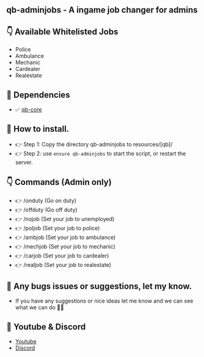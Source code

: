 ## qb-adminjobs - A ingame job changer for admins


## 👇 Available Whitelisted Jobs 
- Police
- Ambulance
- Mechanic
- Cardealer
- Realestate


## 💪 Dependencies
- ✅ [qb-core](https://github.com/qbcore-framework/qb-core)


## 🙏 How to install.
- 👉 Step 1: Copy the directory qb-adminjobs to resources/[qb]/
- 👉 Step 2: use `ensure qb-adminjobs` to start the script, or restart the server.


## 👇 Commands (Admin only)
- 👉 /onduty     (Go on duty)
- 👉 /offduty    (Go off duty)
- 👉 /nojob      (Set your job to unemployed)
- 👉 /poljob     (Set your job to police)
- 👉 /ambjob     (Set your job to ambulance)
- 👉 /mechjob    (Set your job to mechanic)
- 👉 /carjob     (Set your job to cardealer)
- 👉 /realjob    (Set your job to realestate)


## 🐞 Any bugs issues or suggestions, let my know.
- If you have any suggestions or nice ideas let me know and we can see what we can do 👊😎


## 🙈 Youtube & Discord
- [Youtube](https://www.youtube.com/channel/UC6431XeIqHjswry5OYtim0A)
- [Discord](https://discord.gg/cEMSeE9dgS)
